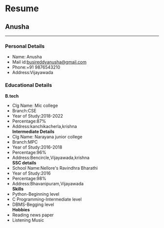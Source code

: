 # Resume

## Anusha
------------------------
### Personal Details<br>
* Name: Anusha<br>
* Mail id:busireddyanusha@gmail.com<br>
* Phone:+91 9876543210<br>
* Address:Vijayawada<br>
### Educational Details<br>
 **B.tech**<br>
- Clg Name: Mic college<br>
- Branch:CSE<br>
- Year of Study:2018-2022<br>
- Percentage:87%<br>
- Address:kanchikacherla,krishna<br>
 **Intermediate Details**<br>
- Clg Name: Narayana junior college<br>
- Branch:MPC<br>
- Year of Study:2016-2018<br>
- Percentage:96%
- Address:Bencircle,Vijayawada,krishna<br>
**SSC details**<br>
- School Name:Nellore's Ravindhra Bharathi<br>
- Year of Study:2016<br>
- Percentage:98%<br>
- Address:Bhavanipuram,Vijayawada<br>
**Skills**<br>
- Python-Beginning level<br>
- C Programming-Intermediate level<br>
- DBMS-Begging level<br>
**Hobbies**<br>
- Reading news paper<br>
- Listening Music<br>


